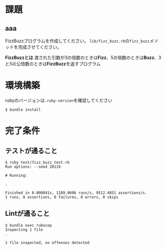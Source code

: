 # 課題
## aaa
FizzBuzzプログラムを作成してください。
`lib/fizz_buzz.rb`の`fizz_buzz`メソッドを完成させてください。


**FizzBuzzとは**
渡された引数が3の倍数のときは**Fizz**、5の倍数のときは**Buzz**、3と5の公倍数のときは**FizzBuzz**を返すプログラム


# 環境構築
rubyのバージョンは`.ruby-version`を確認してください

```
$ bundle install
```

# 完了条件
## テストが通ること
```
$ ruby test/fizz_buzz_test.rb
Run options: --seed 20119

# Running:

.

Finished in 0.000841s, 1189.0606 runs/s, 9512.4851 assertions/s.
1 runs, 8 assertions, 0 failures, 0 errors, 0 skips
```

## Lintが通ること
```
$ bundle exec rubocop
Inspecting 1 file
.

1 file inspected, no offenses detected
```
